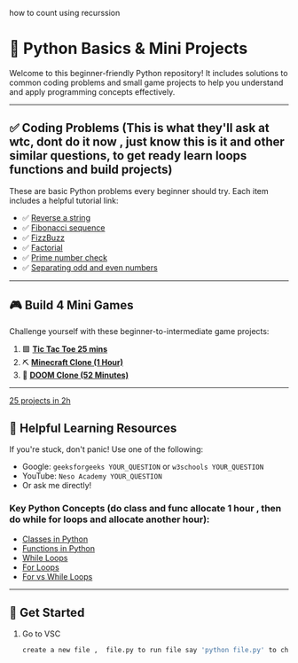 how to count using recurssion

# 🐍 Python Basics & Mini Projects 

Welcome to this beginner-friendly Python repository! It includes solutions to common coding problems and small game projects to help you understand and apply programming concepts effectively.

---

## ✅ Coding Problems (This is what they'll ask at wtc, dont do it now , just know this is it and other similar questions, to get ready learn loops functions and build projects)

These are basic Python problems every beginner should try. Each item includes a helpful tutorial link:

- ✅ [Reverse a string](https://www.youtube.com/watch?v=fkZBAhQ_jaY&pp=ygUXcHl0aG9uIFJldmVyc2UgYSBzdHJpbmc%3D)
- ✅ [Fibonacci sequence](https://www.youtube.com/watch?v=6VCJhq6FsaY&list=PLBlnK6fEyqRiueC_HzwFallNO76hfXBB7&index=106&pp=iAQB0gcJCYQJAYcqIYzv)
- ✅ [FizzBuzz](https://www.youtube.com/watch?v=whbXCE7UPjY)
- ✅ [Factorial](https://www.youtube.com/watch?v=tDTQ1h40SwE)
- ✅ [Prime number check](https://www.youtube.com/watch?v=xqGOOCVggiU&list=PLBlnK6fEyqRiueC_HzwFallNO76hfXBB7&index=107&pp=iAQB)
- ✅ [Separating odd and even numbers](https://www.youtube.com/watch?v=KDMMlPoqONE&list=PLBlnK6fEyqRiueC_HzwFallNO76hfXBB7&index=98&pp=iAQB)

---

## 🎮 Build 4 Mini Games

Challenge yourself with these beginner-to-intermediate game projects:

1. 🟩 **[Tic Tac Toe 25 mins](https://www.youtube.com/watch?v=dK6gJw4-NCo)**  
2. ⛏️ **[Minecraft Clone (1 Hour)](https://www.youtube.com/watch?v=Ab8TOSFfNp4&list=PLi77irUVkDatlbulEY4Kz8O107HO8RGH8&index=2)**  
3. 🔫 **[DOOM Clone (52 Minutes)](https://www.youtube.com/watch?v=ECqUrT7IdqQ&list=PLi77irUVkDatlbulEY4Kz8O107HO8RGH8)**  

---

[ 25 projects in 2h](https://www.youtube.com/watch?v=t9GQPpEx1Jo)
## 🧠 Helpful Learning Resources

If you're stuck, don't panic! Use one of the following:
- Google: `geeksforgeeks YOUR_QUESTION` or `w3schools YOUR_QUESTION`
- YouTube: `Neso Academy YOUR_QUESTION`
- Or ask me directly!

### Key Python Concepts (do class and func allocate 1 hour , then do while for loops and allocate another hour):
- [Classes in Python](https://www.youtube.com/watch?v=ZDa-Z5JzLYM&t=98s)
- [Functions in Python](https://www.youtube.com/watch?v=kGcUtckifXc)
- [While Loops](https://www.youtube.com/watch?v=S_1QiK_RF2o&pp=ygUabmVzbyBhY2FkZW15IHB5dGhvbiAgbG9vcHM%3D)
- [For Loops](https://www.youtube.com/watch?v=YhDI2btcWeU&pp=ygUabmVzbyBhY2FkZW15IHB5dGhvbiAgbG9vcHM%3D)
- [For vs While Loops](https://www.youtube.com/watch?v=UP2Bk1a2Dgg)

---

## 🚀 Get Started

1. Go to VSC  
   ```bash
   create a new file ,  file.py to run file say 'python file.py' to check your python version 'python --version'
   ```




<!--
# 🚀 Python Bootcamp Quickstart Guide

This is a curated collection of Python resources designed to help you **learn fast**, **practice smart**, and **prepare for coding exercises**, such as those asked at WTC or similar bootcamps.

---

## 📚 One Playlist to Learn It All
A comprehensive, full-course playlist to get you started:
- ▶️ [Complete Python Course – CodeWithHarry](https://www.youtube.com/watch?v=4EaYeZyzIB0&list=PLBlnK6fEyqRiueC_HzwFallNO76hfXBB7)

---

## 🧱 Short & Structured Learning

### 🔤 Syntax & Basics
- [Python Syntax (Part 1)](https://www.youtube.com/watch?v=rLyYb7BFgQI)
- [Python Syntax (Part 2)](https://www.youtube.com/watch?v=VchuKL44s6E&t=94s)

### 🧩 Core Concepts
- [Classes in Python](https://www.youtube.com/watch?v=ZDa-Z5JzLYM&t=98s)
- [Functions in Python](https://www.youtube.com/watch?v=kGcUtckifXc)
- [While Loops](https://www.youtube.com/watch?v=S_1QiK_RF2o&pp=ygUabmVzbyBhY2FkZW15IHB5dGhvbiAgbG9vcHM%3D)
- [for loops](https://www.youtube.com/watch?v=YhDI2btcWeU&pp=ygUabmVzbyBhY2FkZW15IHB5dGhvbiAgbG9vcHM%3D)
- [for vs while loops](https://www.youtube.com/watch?v=UP2Bk1a2Dgg)

---

## 🛠️ Projects to Build Skills

These start with a short Python refresher to get you warmed up, followed by hands-on projects:

- [Mini Project + Python Crash](https://www.youtube.com/watch?v=mMzwOZQJIcE&t=538s)
- [Project-Based Python Practice](https://www.youtube.com/watch?v=N_W4EYtsa10)
- [Build Real-World Python Apps](https://www.youtube.com/watch?v=pDXdlXlaCco)

---

## 🧪 Common Coding Exercises (Bootcamp/Interview Prep)

Be ready to solve these foundational problems—they’re often used in technical bootcamps like WTC:

- ✅ Reverse a string  
- ✅ [Fibonacci sequence](https://www.youtube.com/watch?v=6VCJhq6FsaY&list=PLBlnK6fEyqRiueC_HzwFallNO76hfXBB7&index=106&pp=iAQB0gcJCYQJAYcqIYzv)
- ✅ [FizzBuzz](https://www.youtube.com/watch?v=whbXCE7UPjY)
- ✅ [Factorial](https://www.youtube.com/watch?v=tDTQ1h40SwE)
- ✅ [Prime number check](https://www.youtube.com/watch?v=xqGOOCVggiU&list=PLBlnK6fEyqRiueC_HzwFallNO76hfXBB7&index=107&pp=iAQB)
- ✅ [Seperating odd and even numbers](https://www.youtube.com/watch?v=KDMMlPoqONE&list=PLBlnK6fEyqRiueC_HzwFallNO76hfXBB7&index=98&pp=iAQB)

<!--one playlist for everything - https://www.youtube.com/watch?v=4EaYeZyzIB0&list=PLBlnK6fEyqRiueC_HzwFallNO76hfXBB7

short stuctured - 

synthax - https://www.youtube.com/watch?v=rLyYb7BFgQI&pp=ygUOcHl0aG9uIGNsYXNzZXM%3D
synthax - https://www.youtube.com/watch?v=VchuKL44s6E&t=94s&pp=ygUOcHl0aG9uIHN5bnRoYXg%3D
classes - https://www.youtube.com/watch?v=ZDa-Z5JzLYM&t=98s
functions - https://www.youtube.com/watch?v=kGcUtckifXc

Projects (starts with short python course to help you practice before you start building)
https://www.youtube.com/watch?v=mMzwOZQJIcE&t=538s
https://www.youtube.com/watch?v=N_W4EYtsa10
https://www.youtube.com/watch?v=pDXdlXlaCco

Exercises that will be asked from you @wtc
Reverse a string
fibonacci
fizzbuzz
Factorial
Prime number check
-->
